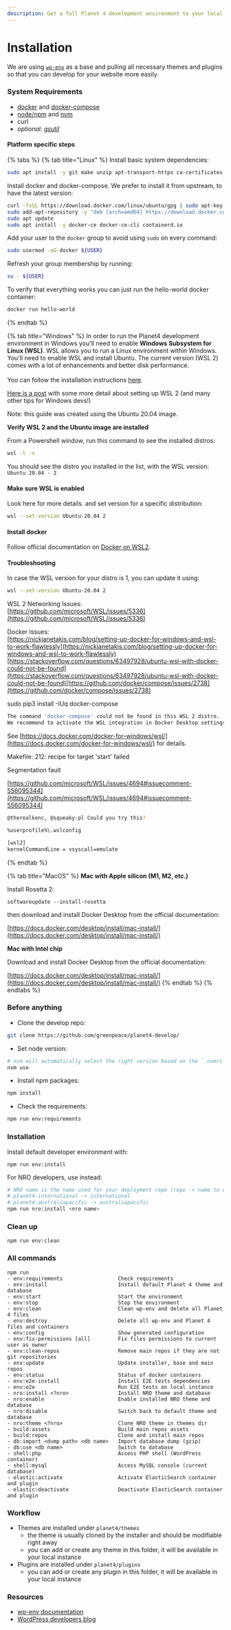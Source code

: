 ```yaml
---
description: Get a full Planet 4 development environment to your local machine
---
```


# Installation

We are using [`wp-env`](https://github.com/WordPress/gutenberg/blob/trunk/packages/env/README.md) as a base and pulling all necessary themes and plugins so that you can develop for your website more easily.

### System Requirements

* [docker](https://docs.docker.com/get-docker/) and [docker-compose](https://docs.docker.com/compose/reference/)
* [node/npm](https://docs.npmjs.com/downloading-and-installing-node-js-and-npm) and [nvm](https://github.com/nvm-sh/nvm)
* curl
* _optional:_ [_gsutil_](https://cloud.google.com/storage/docs/gsutil\_install)

#### Platform specific steps

{% tabs %}
{% tab title="Linux" %}
Install basic system dependencies:

```bash
sudo apt install -y git make unzip apt-transport-https ca-certificates curl gnupg-agent software-properties-common
```

Install docker and docker-compose. We prefer to install it from upstream, to have the latest version:

```bash
curl -fsSL https://download.docker.com/linux/ubuntu/gpg | sudo apt-key add -
sudo add-apt-repository -y "deb [arch=amd64] https://download.docker.com/linux/ubuntu $(lsb_release -cs) stable"
sudo apt update
sudo apt install -y docker-ce docker-ce-cli containerd.io
```

Add your user to the `docker` group to avoid using `sudo` on every command:

```bash
sudo usermod -aG docker ${USER}
```

Refresh your group membership by running:

```bash
su - ${USER}
```

To verify that everything works you can just run the hello-world docker container:

```bash
docker run hello-world
```
{% endtab %}

{% tab title="Windows" %}
In order to run the Planet4 development environment in Windows you'll need to enable **Windows Subsystem for Linux (WSL)**. WSL allows you to run a Linux environment within Windows. You'll need to enable WSL and install Ubuntu. The current version (WSL 2) comes with a lot of enhancements and better disk performance.\
\
You can follow the installation instructions [here](https://ubuntu.com/wsl).

[Here is a post](https://nickjanetakis.com/blog/a-linux-dev-environment-on-windows-with-wsl-2-docker-desktop-and-more) with some more detail about setting up WSL 2 (and many other tips for Windows devs!)

Note: this guide was created using the Ubuntu 20.04 image.

**Verify WSL 2 and the Ubuntu image are installed**

From a Powershell window, run this command to see the installed distros:

```bash
wsl -l -v
```

You should see the distro you installed in the list, with the WSL version: `Ubuntu 20.04 - 2`

#### Make sure WSL is enabled

Look here for more details. and set version for a specific distribution:

```bash
wsl --set-version Ubuntu-20.04 2
```

#### Install docker

Follow official documentation on [Docker on WSL2](https://learn.microsoft.com/en-us/windows/wsl/tutorials/wsl-containers).

#### Troubleshooting

In case the WSL version for your distro is 1, you can update it using:

```bash
wsl --set-version Ubuntu-20.04 2
```

WSL 2 Networking Issues:\
[https://github.com/microsoft/WSL/issues/5336](https://github.com/microsoft/WSL/issues/5336)

Docker Issues:\
[https://nickjanetakis.com/blog/setting-up-docker-for-windows-and-wsl-to-work-flawlessly](https://nickjanetakis.com/blog/setting-up-docker-for-windows-and-wsl-to-work-flawlessly)[https://stackoverflow.com/questions/63497928/ubuntu-wsl-with-docker-could-not-be-found](https://stackoverflow.com/questions/63497928/ubuntu-wsl-with-docker-could-not-be-found)[https://github.com/docker/compose/issues/2738](https://github.com/docker/compose/issues/2738)

sudo pip3 install -IUq docker-compose

```bash
The command 'docker-compose' could not be found in this WSL 2 distro.
We recommend to activate the WSL integration in Docker Desktop settings.
```

See [https://docs.docker.com/docker-for-windows/wsl/](https://docs.docker.com/docker-for-windows/wsl/) for details.

Makefile: 212: recipe for target 'start' failed

Segmentation fault

[https://github.com/microsoft/WSL/issues/4694#issuecomment-556095344](https://github.com/microsoft/WSL/issues/4694#issuecomment-556095344)

```bash
@therealkenc, @squeaky-pl Could you try this?

%userprofile%\.wslconfig

[wsl2]
kernelCommandLine = vsyscall=emulate
```
{% endtab %}

{% tab title="MacOS" %}
**Mac with Apple silicon (M1, M2, etc.)**

Install Rosetta 2:

```shell-session
softwareupdate --install-rosetta
```

then download and install Docker Desktop from the official documentation:

[https://docs.docker.com/desktop/install/mac-install/](https://docs.docker.com/desktop/install/mac-install/)

**Mac with Intel chip**

Download and install Docker Desktop from the official documentation:

[https://docs.docker.com/desktop/install/mac-install/](https://docs.docker.com/desktop/install/mac-install/)
{% endtab %}
{% endtabs %}

### Before anything

* Clone the develop repo:

```bash
git clone https://github.com/greenpeace/planet4-develop/
```

* Set node version:

```bash
# nvm will automatically select the right version based on the `.nvmrc` file
nvm use
```

* Install npm packages:

```bash
npm install
```

* Check the requirements:

```bash
npm run env:requirements
```



### Installation

Install default developer environment with:

```
npm run env:install
```

For NRO developers, use instead:

```bash
# NRO name is the name used for your deployment repo (repo -> name to use):
# planet4-international -> international
# planet4-australiapacific -> australiapacific
npm run nro:install <nro name>
```

### Clean up

```
npm run env:clean
```

### All commands

```
npm run
- env:requirements                  Check requirements
- env:install                       Install default Planet 4 theme and database
- env:start                         Start the environment
- env:stop                          Stop the environment
- env:clean                         Clean wp-env and delete all Planet 4 files
- env:destroy                       Delete all wp-env and Planet 4 files and containers
- env:config                        Show generated configuration
- env:fix-permissions [all]         Fix files permissions to current user as owner
- env:clean-repos                   Remove main repos if they are not git repositories
- env:update                        Update installer, base and main repos
- env:status                        Status of docker containers
- env:e2e-install                   Install E2E tests dependencies
- env:e2e                           Run E2E tests on local instance
- nro:install <?nro>                Install NRO theme and database
- nro:enable                        Enable installed NRO theme and database
- nro:disable                       Switch back to default theme and database
- nro:theme <?nro>                  Clone NRO theme in themes dir
- build:assets                      Build main repos assets
- build:repos                       Clone and install main repos
- db:import <dump path> <db name>   Import database dump (gzip)
- db:use <db name>                  Switch to database
- shell:php                         Access PHP shell (WordPress container)
- shell:mysql                       Access MySQL console (current database)
- elastic:activate                  Activate ElasticSearch container and plugin
- elastic:deactivate                Deactivate ElasticSearch container and plugin
```

### Workflow

* Themes are installed under `planet4/themes`
  * the theme is usually cloned by the installer and should be modifiable right away
  * you can add or create any theme in this folder, it will be available in your local instance
* Plugins are installed under `planet4/plugins`
  * you can add or create any plugin in this folder, it will be available in your local instance

### Resources

* [wp-env documentation](https://github.com/WordPress/gutenberg/blob/trunk/packages/env/README.md)
* [WordPress developers blog](https://developer.wordpress.org/news/2023/03/quick-and-easy-local-wordpress-development-with-wp-env/)
